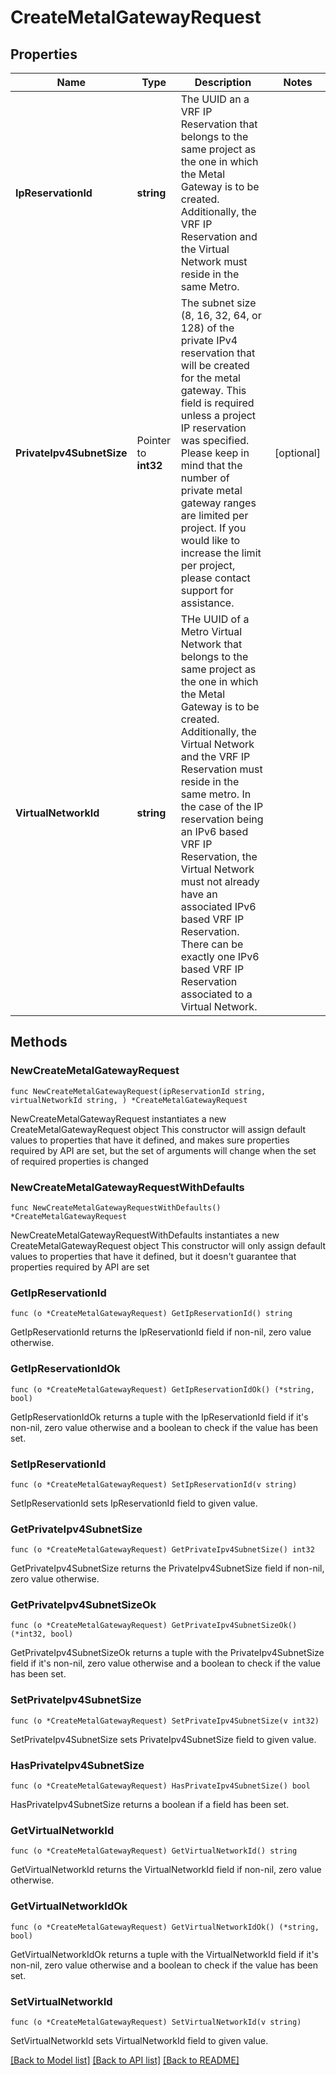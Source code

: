 # CreateMetalGatewayRequest

## Properties

Name | Type | Description | Notes
------------ | ------------- | ------------- | -------------
**IpReservationId** | **string** | The UUID an a VRF IP Reservation that belongs to the same project as the one in which the Metal Gateway is to be created. Additionally, the VRF IP Reservation and the Virtual Network must reside in the same Metro. | 
**PrivateIpv4SubnetSize** | Pointer to **int32** | The subnet size (8, 16, 32, 64, or 128) of the private IPv4 reservation that will be created for the metal gateway. This field is required unless a project IP reservation was specified.           Please keep in mind that the number of private metal gateway ranges are limited per project. If you would like to increase the limit per project, please contact support for assistance. | [optional] 
**VirtualNetworkId** | **string** | THe UUID of a Metro Virtual Network that belongs to the same project as the one in which the Metal Gateway is to be created. Additionally, the Virtual Network and the VRF IP Reservation must reside in the same metro. In the case of the IP reservation being an IPv6 based VRF IP Reservation, the Virtual Network must not already have an associated IPv6 based VRF IP Reservation. There can be exactly one IPv6 based VRF IP Reservation associated to a Virtual Network. | 

## Methods

### NewCreateMetalGatewayRequest

`func NewCreateMetalGatewayRequest(ipReservationId string, virtualNetworkId string, ) *CreateMetalGatewayRequest`

NewCreateMetalGatewayRequest instantiates a new CreateMetalGatewayRequest object
This constructor will assign default values to properties that have it defined,
and makes sure properties required by API are set, but the set of arguments
will change when the set of required properties is changed

### NewCreateMetalGatewayRequestWithDefaults

`func NewCreateMetalGatewayRequestWithDefaults() *CreateMetalGatewayRequest`

NewCreateMetalGatewayRequestWithDefaults instantiates a new CreateMetalGatewayRequest object
This constructor will only assign default values to properties that have it defined,
but it doesn't guarantee that properties required by API are set

### GetIpReservationId

`func (o *CreateMetalGatewayRequest) GetIpReservationId() string`

GetIpReservationId returns the IpReservationId field if non-nil, zero value otherwise.

### GetIpReservationIdOk

`func (o *CreateMetalGatewayRequest) GetIpReservationIdOk() (*string, bool)`

GetIpReservationIdOk returns a tuple with the IpReservationId field if it's non-nil, zero value otherwise
and a boolean to check if the value has been set.

### SetIpReservationId

`func (o *CreateMetalGatewayRequest) SetIpReservationId(v string)`

SetIpReservationId sets IpReservationId field to given value.


### GetPrivateIpv4SubnetSize

`func (o *CreateMetalGatewayRequest) GetPrivateIpv4SubnetSize() int32`

GetPrivateIpv4SubnetSize returns the PrivateIpv4SubnetSize field if non-nil, zero value otherwise.

### GetPrivateIpv4SubnetSizeOk

`func (o *CreateMetalGatewayRequest) GetPrivateIpv4SubnetSizeOk() (*int32, bool)`

GetPrivateIpv4SubnetSizeOk returns a tuple with the PrivateIpv4SubnetSize field if it's non-nil, zero value otherwise
and a boolean to check if the value has been set.

### SetPrivateIpv4SubnetSize

`func (o *CreateMetalGatewayRequest) SetPrivateIpv4SubnetSize(v int32)`

SetPrivateIpv4SubnetSize sets PrivateIpv4SubnetSize field to given value.

### HasPrivateIpv4SubnetSize

`func (o *CreateMetalGatewayRequest) HasPrivateIpv4SubnetSize() bool`

HasPrivateIpv4SubnetSize returns a boolean if a field has been set.

### GetVirtualNetworkId

`func (o *CreateMetalGatewayRequest) GetVirtualNetworkId() string`

GetVirtualNetworkId returns the VirtualNetworkId field if non-nil, zero value otherwise.

### GetVirtualNetworkIdOk

`func (o *CreateMetalGatewayRequest) GetVirtualNetworkIdOk() (*string, bool)`

GetVirtualNetworkIdOk returns a tuple with the VirtualNetworkId field if it's non-nil, zero value otherwise
and a boolean to check if the value has been set.

### SetVirtualNetworkId

`func (o *CreateMetalGatewayRequest) SetVirtualNetworkId(v string)`

SetVirtualNetworkId sets VirtualNetworkId field to given value.



[[Back to Model list]](../README.md#documentation-for-models) [[Back to API list]](../README.md#documentation-for-api-endpoints) [[Back to README]](../README.md)


